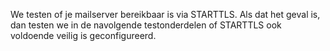 We testen of je mailserver bereikbaar is via STARTTLS. Als dat het geval is, dan testen we in de navolgende testonderdelen of STARTTLS ook voldoende veilig is geconfigureerd.
